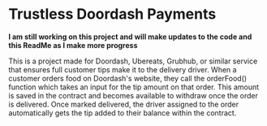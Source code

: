 # Trustless Doordash Payments

**I am still working on this project and will make updates to the code and this ReadMe as I make more progress**

This is a project made for Doordash, Ubereats, Grubhub, or similar service that ensures full
customer tips make it to the delivery driver. When a customer orders food on Doordash's website,
they call the orderFood() function which takes an input for the tip amount on that order. This
amount is saved in the contract and becomes available to withdraw once the order is delivered.
Once marked delivered, the driver assigned to the order automatically gets the tip added to
their balance within the contract.
